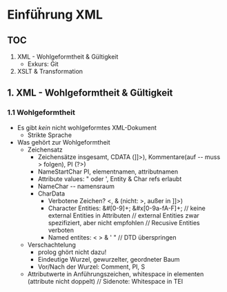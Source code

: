 # Einfüḧrung XML

## TOC
1. XML - Wohlgeformtheit & Gültigkeit
    - Exkurs: Git
2. XSLT & Transformation

## 1. XML - Wohlgeformtheit & Gültigkeit
### 1.1 Wohlgeformtheit
- Es gibt *kein* nicht wohlgeformtes XML-Dokument
    - Strikte Sprache
- Was gehört zur Wohlgeformtheit
    - Zeichensatz
        - Zeichensätze insgesamt, CDATA (]]>), Kommentare(auf -- muss > folgen), PI (?>)
        - NameStartChar PI, elementnamen, attributnamen
        - Attribute values: " oder ', Entity & Char refs erlaubt
        - NameChar -- namensraum
        - CharData
            - Verbotene Zeichen? <, & (nicht: >, außer in ]]>)
            - Character Entities: &#[0-9]+; &#x[0-9a-fA-F]+;
                // keine external Entities in Attributen
                // external Entities zwar spezifiziert, aber nicht empfohlen
                // Recusive Entities verboten
            - Named entites: &lt; &gt; &amp; &apos; &quot;
        // DTD überspringen
    - Verschachtelung
        - prolog ghört nicht dazu!
        - Eindeutige Wurzel, gewurzelter, geordneter Baum
        - Vor/Nach der Wurzel: Comment, PI, S
    - Attributwerte in Anführungszeichen, whitespace in elementen (attribute nicht doppelt)
        // Sidenote: Whitespace in TEI


